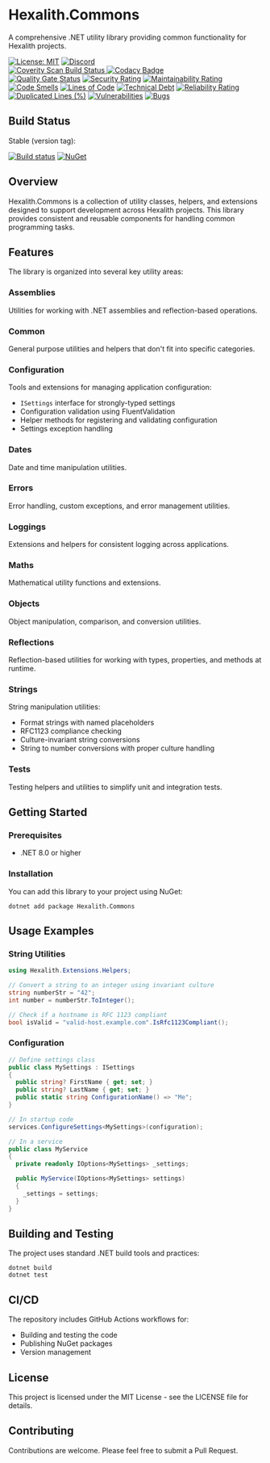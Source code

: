 # Hexalith.Commons

A comprehensive .NET utility library providing common functionality for Hexalith projects.

[![License: MIT](https://img.shields.io/github/license/hexalith/hexalith.commons)](https://github.com/hexalith/hexalith/blob/main/LICENSE)
[![Discord](https://img.shields.io/discord/1063152441819942922?label=Discord&logo=discord&logoColor=white&color=d82679)](https://discordapp.com/channels/1102166958918610994/1102166958918610997)
<br/>
<a href="https://scan.coverity.com/projects/hexalith-commons">
  <img alt="Coverity Scan Build Status"
       src="https://scan.coverity.com/projects/27051/badge.svg"/>
</a>
[![Codacy Badge](https://app.codacy.com/project/badge/Grade/11d3f1af6b0f4d168552c2626d588294)](https://app.codacy.com/gh/Hexalith/Hexalith/dashboard?utm_source=gh&utm_medium=referral&utm_content=&utm_campaign=Badge_grade)
<br/>
[![Quality Gate Status](https://sonarcloud.io/api/project_badges/measure?project=Hexalith_Commons&metric=alert_status)](https://sonarcloud.io/summary/new_code?id=Hexalith_Commons)
[![Security Rating](https://sonarcloud.io/api/project_badges/measure?project=Hexalith_Commons&metric=security_rating)](https://sonarcloud.io/summary/new_code?id=Hexalith_Commons)
[![Maintainability Rating](https://sonarcloud.io/api/project_badges/measure?project=Hexalith_Commons&metric=sqale_rating)](https://sonarcloud.io/summary/new_code?id=Hexalith_Commons)
[![Code Smells](https://sonarcloud.io/api/project_badges/measure?project=Hexalith_Commons&metric=code_smells)](https://sonarcloud.io/summary/new_code?id=Hexalith_Commons)
[![Lines of Code](https://sonarcloud.io/api/project_badges/measure?project=Hexalith_Commons&metric=ncloc)](https://sonarcloud.io/summary/new_code?id=Hexalith_Commons)
[![Technical Debt](https://sonarcloud.io/api/project_badges/measure?project=Hexalith_Commons&metric=sqale_index)](https://sonarcloud.io/summary/new_code?id=Hexalith_Commons)
[![Reliability Rating](https://sonarcloud.io/api/project_badges/measure?project=Hexalith_Commons&metric=reliability_rating)](https://sonarcloud.io/summary/new_code?id=Hexalith_Commons)
[![Duplicated Lines (%)](https://sonarcloud.io/api/project_badges/measure?project=Hexalith_Commons&metric=duplicated_lines_density)](https://sonarcloud.io/summary/new_code?id=Hexalith_Commons)
[![Vulnerabilities](https://sonarcloud.io/api/project_badges/measure?project=Hexalith_Commons&metric=vulnerabilities)](https://sonarcloud.io/summary/new_code?id=Hexalith_Commons)
[![Bugs](https://sonarcloud.io/api/project_badges/measure?project=Hexalith_Commons&metric=bugs)](https://sonarcloud.io/summary/new_code?id=Hexalith_Commons)

## Build Status

Stable (version tag): 

[![Build status](https://github.com/Hexalith/Hexalith.Commons/actions/workflows/packages.yml/badge.svg)](https://github.com/Hexalith/Hexalith.Commons/actions)
[![NuGet](https://img.shields.io/nuget/v/Hexalith.Commons.svg)](https://www.nuget.org/packages/Hexalith.Commons)


## Overview

Hexalith.Commons is a collection of utility classes, helpers, and extensions designed to support development across Hexalith projects. This library provides consistent and reusable components for handling common programming tasks.

## Features

The library is organized into several key utility areas:

### Assemblies
Utilities for working with .NET assemblies and reflection-based operations.

### Common
General purpose utilities and helpers that don't fit into specific categories.

### Configuration
Tools and extensions for managing application configuration:
- `ISettings` interface for strongly-typed settings
- Configuration validation using FluentValidation
- Helper methods for registering and validating configuration
- Settings exception handling

### Dates
Date and time manipulation utilities.

### Errors
Error handling, custom exceptions, and error management utilities.

### Loggings
Extensions and helpers for consistent logging across applications.

### Maths
Mathematical utility functions and extensions.

### Objects
Object manipulation, comparison, and conversion utilities.

### Reflections
Reflection-based utilities for working with types, properties, and methods at runtime.

### Strings
String manipulation utilities:
- Format strings with named placeholders
- RFC1123 compliance checking
- Culture-invariant string conversions
- String to number conversions with proper culture handling

### Tests
Testing helpers and utilities to simplify unit and integration tests.

## Getting Started

### Prerequisites
- .NET 8.0 or higher

### Installation

You can add this library to your project using NuGet:

```
dotnet add package Hexalith.Commons
```

## Usage Examples

### String Utilities

```csharp
using Hexalith.Extensions.Helpers;

// Convert a string to an integer using invariant culture
string numberStr = "42";
int number = numberStr.ToInteger();

// Check if a hostname is RFC 1123 compliant
bool isValid = "valid-host.example.com".IsRfc1123Compliant();
```

### Configuration

```csharp
// Define settings class
public class MySettings : ISettings
{
  public string? FirstName { get; set; }
  public string? LastName { get; set; }
  public static string ConfigurationName() => "Me";    
}

// In startup code
services.ConfigureSettings<MySettings>(configuration);

// In a service
public class MyService
{
  private readonly IOptions<MySettings> _settings;

  public MyService(IOptions<MySettings> settings)
  {
    _settings = settings;
  }
}
```

## Building and Testing

The project uses standard .NET build tools and practices:

```
dotnet build
dotnet test
```

## CI/CD

The repository includes GitHub Actions workflows for:
- Building and testing the code
- Publishing NuGet packages
- Version management

## License

This project is licensed under the MIT License - see the LICENSE file for details.

## Contributing

Contributions are welcome. Please feel free to submit a Pull Request.
